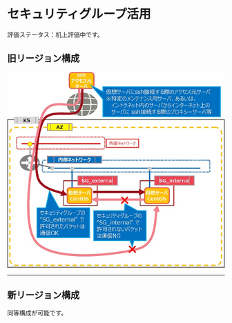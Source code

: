# セキュリティグループ活用

評価ステータス：机上評価中です。



## 旧リージョン構成

![08](images/08.jpg)

------



## 新リージョン構成

同等構成が可能です。